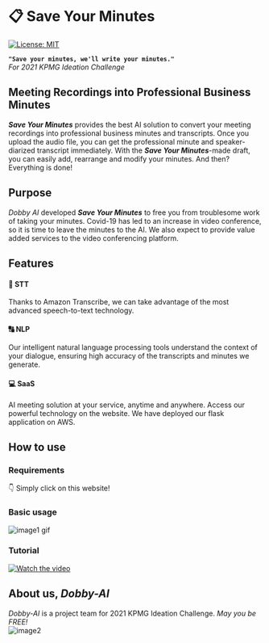 # :clipboard: Save Your Minutes

[![License: MIT](https://img.shields.io/badge/License-MIT-yellow.svg)](https://opensource.org/licenses/MIT)

**`"Save your minutes, we'll write your minutes."`**   
*For 2021 KPMG Ideation Challenge*  

## Meeting Recordings into Professional Business Minutes
***Save Your Minutes*** provides the best AI solution to convert your meeting recordings into professional business minutes and transcripts. Once you upload the audio file, you can get the professional minute and speaker-diarized transcript immediately. With the ***Save Your Minutes***-made draft, you can easily add, rearrange and modify your minutes. And then? Everything is done!

## Purpose
*Dobby AI* developed ***Save Your Minutes*** to free you from troublesome work of taking your minutes. Covid-19 has led to an increase in video conference, so it is time to leave the minutes to the AI. We also expect to provide value added services to the video conferencing platform.


## Features
#### :microphone: STT
Thanks to Amazon Transcribe, we can take advantage of the most advanced speech-to-text technology.

#### :capital_abcd: NLP
Our intelligent natural language processing tools understand the context of your dialogue, ensuring high accuracy of the transcripts and minutes we generate.

#### :computer: SaaS
AI meeting solution at your service, anytime and anywhere. Access our powerful technology on the website. We have deployed our flask application on AWS.

## How to use
### Requirements
:point_down: Simply click on this website!

### Basic usage
![image1](https://raw.githubusercontent.com/Soyeon-ErinLee/Dobby-AI/main/homepage.png)
gif

### Tutorial 
[![Watch the video](https://raw.githubusercontent.com/Soyeon-ErinLee/Dobby-AI/main/homepage.png)](https://youtu.be/AqIHGU59u1c)

## About us, *Dobby-AI*
*Dobby-AI* is a project team for 2021 KPMG Ideation Challenge. *May you be FREE!*   
![image2](https://raw.githubusercontent.com/Soyeon-ErinLee/Dobby-AI/main/aboutus.png)
